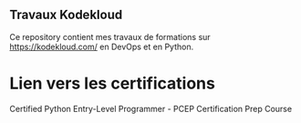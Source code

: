 ## Travaux Kodekloud
Ce repository contient mes travaux de formations sur https://kodekloud.com/ en DevOps et en Python.

# Lien vers les certifications
<p link="Certified Python Entry-Level Programmer - PCEP Certification Prep Course"> Certified Python Entry-Level Programmer - PCEP Certification Prep Course </p>
